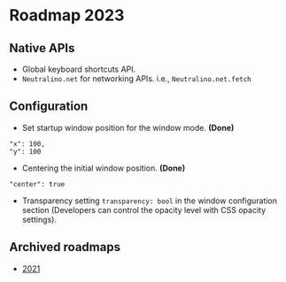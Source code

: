 # Roadmap 2023

## Native APIs

- Global keyboard shortcuts API.
- `Neutralino.net` for networking APIs. i.e., `Neutralino.net.fetch`

## Configuration

- Set startup window position for the window mode. **(Done)**

```
"x": 100,
"y": 100
```
- Centering the initial window position. **(Done)**
```
"center": true
```
- Transparency setting `transparency: bool` in the window configuration section (Developers can control the opacity level with CSS opacity settings).

## Archived roadmaps

- [2021](archive/2021.md)

